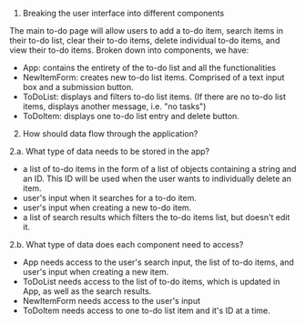 1. Breaking the user interface into different components

The main to-do page will allow users to add a to-do item, search items in their to-do list, clear their to-do items, delete individual to-do items, and view their to-do items. Broken down into components, we have:
- App: contains the entirety of the to-do list and all the functionalities
- NewItemForm: creates new to-do list items. Comprised of a text input box and a submission button.
- ToDoList: displays and filters to-do list items. (If there are no to-do list items, displays another message, i.e. "no tasks")
- ToDoItem: displays one to-do list entry and delete button.


2. How should data flow through the application?

2.a. What type of data needs to be stored in the app?
- a list of to-do items in the form of a list of objects containing a string and an ID. This ID will be used when the user wants to individually delete an item.
- user's input when it searches for a to-do item.
- user's input when creating a new to-do item.
- a list of search results which filters the to-do items list, but doesn't edit it.

2.b. What type of data does each component need to access?
- App needs access to the user's search input, the list of to-do items, and user's input when creating a new item.
- ToDoList needs access to the list of to-do items, which is updated in App, as well as the search results.
- NewItemForm needs access to the user's input
- ToDoItem needs access to one to-do list item and it's ID at a time.